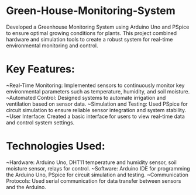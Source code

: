 # Green-House-Monitoring-System
Developed a Greenhouse Monitoring System using Arduino Uno and PSpice to ensure optimal growing conditions for plants.
This project combined hardware and simulation tools to create a robust system for real-time environmental monitoring and control.

# Key Features:
~Real-Time Monitoring: Implemented sensors to continuously monitor key environmental parameters such as temperature, humidity, and soil moisture.
~Automated Control: Designed systems to automate irrigation and ventilation based on sensor data.
~Simulation and Testing: Used PSpice for circuit simulation to ensure reliable sensor integration and system stability.
~User Interface: Created a basic interface for users to view real-time data and control system settings.

 # Technologies Used:
~Hardware: Arduino Uno, DHT11 temperature and humidity sensor, soil moisture sensor, relays for control.
~Software: Arduino IDE for programming the Arduino Uno, PSpice for circuit simulation and testing.
~Communication Protocols: Used serial communication for data transfer between sensors and the Arduino.
